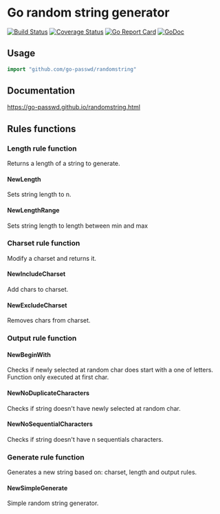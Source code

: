 # Go random string generator

[![Build Status](https://travis-ci.org/go-passwd/randomstring.svg?branch=master)](https://travis-ci.org/go-passwd/randomstring)
[![Coverage Status](https://coveralls.io/repos/github/go-passwd/randomstring/badge.svg?branch=master)](https://coveralls.io/github/go-passwd/randomstring?branch=master)
[![Go Report Card](https://goreportcard.com/badge/github.com/go-passwd/randomstring)](https://goreportcard.com/report/github.com/go-passwd/randomstring)
[![GoDoc](https://godoc.org/github.com/go-passwd/randomstring?status.svg)](https://godoc.org/github.com/go-passwd/randomstring)

## Usage

~~~go
import "github.com/go-passwd/randomstring"
~~~

## Documentation

https://go-passwd.github.io/randomstring.html

## Rules functions

### Length rule function

Returns a length of a string to generate.

#### NewLength

Sets string length to n.

#### NewLengthRange

Sets string length to length between min and max

### Charset rule function

Modify a charset and returns it.

#### NewIncludeCharset

Add chars to charset.

#### NewExcludeCharset

Removes chars from charset.

### Output rule function

#### NewBeginWith

Checks if newly selected at random char does start with a one of letters.
Function only executed at first char.

#### NewNoDuplicateCharacters

Checks if string doesn't have newly selected at random char.

#### NewNoSequentialCharacters

Checks if string doesn't have n sequentials characters.

### Generate rule function

Generates a new string based on: charset, length and output rules.

#### NewSimpleGenerate

Simple random string generator.
